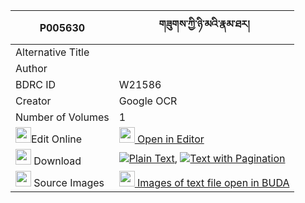 |P005630|གཟུགས་ཀྱི་ཉི་མའི་རྣམ་ཐར། 
| --- | --- 
|Alternative Title |
|Author | 
|BDRC ID | W21586
|Creator | Google OCR
|Number of Volumes| 1
|<img width="25" src="https://img.icons8.com/color/25/000000/edit-property.png">Edit Online| [<img width="25" src="https://avatars.githubusercontent.com/u/45091458?s=200&v=4"> Open in Editor](http://editor.openpecha.org/P005630)
|<img width="25" src="https://img.icons8.com/fluent/48/000000/download-2.png"/>  Download | [![](https://img.icons8.com/color/20/000000/txt.png)Plain Text](https://github.com/Openpecha/P005630/releases/download/v1/zuk_kyi_nyima_i_namtar_plain_P005630.zip), [![](https://img.icons8.com/color/20/000000/txt.png)Text with Pagination](https://github.com/Openpecha/P005630/releases/download/v1/zuk_kyi_nyima_i_namtar_pages_P005630.zip)
|<img width="25" src="https://img.icons8.com/plasticine/100/000000/pictures-folder.png"/>  Source Images | [<img width="25" src="https://library.bdrc.io/icons/BUDA-small.svg"> Images of text file open in BUDA](https://library.bdrc.io/show/bdr:W21586)